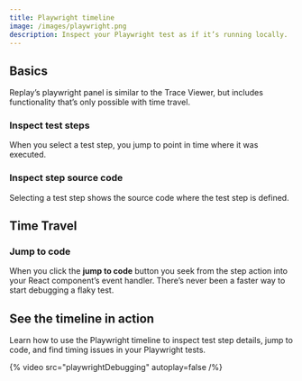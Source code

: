 ```yaml
---
title: Playwright timeline
image: /images/playwright.png
description: Inspect your Playwright test as if it’s running locally.
---
```


## Basics

Replay’s playwright panel is similar to the Trace Viewer, but includes functionality that’s only possible with time travel.

### Inspect test steps

When you select a test step, you jump to point in time where it was executed.

### Inspect step source code

Selecting a test step shows the source code where the test step is defined.

## Time Travel

### Jump to code

When you click the **jump to code** button you seek from the step action into your React component’s event handler. There’s never been a faster way to start debugging a flaky test.

## See the timeline in action

Learn how to use the Playwright timeline to inspect test step details, jump to code, and find timing issues in your Playwright tests.

{% video src="playwrightDebugging" autoplay=false /%}
